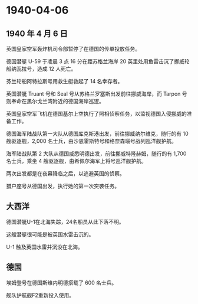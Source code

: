 # 1940-04-06

## 1940 年 4 月 6 日

英国皇家空军轰炸机司令部暂停了在德国的传单投放任务。

德国潜艇 U-59 于凌晨 3 点 16 分在距苏格兰海岸 20
英里处用鱼雷击沉了挪威轮船纳瓦拉号，造成 12 人死亡。

芬兰轮船阿特拉斯号用救生艇救起了 14 名幸存者。

英国潜艇 Truant 号和 Seal 号从苏格兰罗塞斯出发前往挪威海岸，而 Tarpon
号则奉命在黑尔戈兰湾附近的德国海岸巡逻。

英国皇家空军飞机在德国基尔上空执行了照相侦察任务，以监视德国入侵挪威的准备工作。

德国海军陆战队第一大队从德国库克斯港出发，前往挪威纳尔维克，随行的有 10
艘驱逐舰，2,000 名士兵，由沙恩霍斯特号和格奈森瑙号战列巡洋舰护航。

海军陆战队第 2 大队从德国威悉明德出发，前往挪威特隆赫姆，随行的有 1,700
名士兵，乘坐 4 艘驱逐舰，由希佩尔海军上将号巡洋舰护航。

两次出发都是在夜幕降临之后，以逃避英国的侦察。

猎户座号从德国出发，执行她的第一次突袭任务。

## 大西洋

德国潜艇U-1在北海失踪，24名船员从此下落不明。

这艘潜艇很可能是被英国水雷击沉的。

U-1 触及英国水雷并沉没在北海。

## 德国

埃姆登号在德国斯维内明德搭载了 600 名士兵。

舰队护航舰F2重新投入使用。

